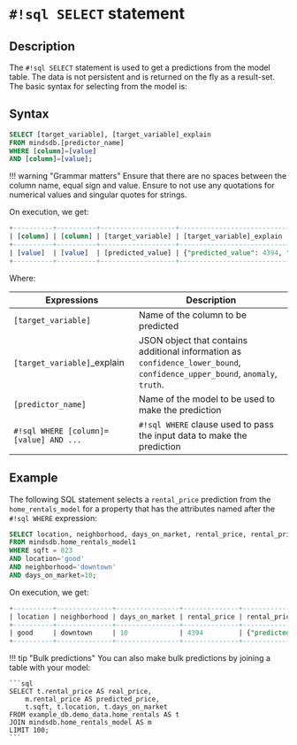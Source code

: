 # `#!sql SELECT` statement

## Description

The `#!sql SELECT` statement is used to get a predictions from the model table. The data is not persistent and is returned on the fly as a result-set. The basic syntax for selecting from the model is:

## Syntax

```sql
SELECT [target_variable], [target_variable]_explain
FROM mindsdb.[predictor_name]
WHERE [column]=[value] 
AND [column]=[value];
```

!!! warning "Grammar matters"
    Ensure that there are no spaces between the column name, equal sign and value. Ensure to not use any quotations for numerical values and singular quotes for strings.

On execution, we get:

```sql
+----------+----------+-------------------+-----------------------------------------------------------------------------------------------------------------------------------------------+
| [column] | [column] | [target_variable] | [target_variable]_explain                                                                                                                     |
+----------+----------+-------------------+-----------------------------------------------------------------------------------------------------------------------------------------------+
| [value]  | [value]  | [predicted_value] | {"predicted_value": 4394, "confidence": 0.99, "anomaly": null, "truth": null, "confidence_lower_bound": 4313, "confidence_upper_bound": 4475} |
+----------+----------+-------------------+-----------------------------------------------------------------------------------------------------------------------------------------------+
```

Where:

| Expressions                              | Description                                                                                                                 |
| ---------------------------------------- | --------------------------------------------------------------------------------------------------------------------------- |
| `[target_variable]`                      | Name of the column to be predicted                                                                                          |
| `[target_variable]`\_explain             | JSON object that contains additional information as `confidence_lower_bound`, `confidence_upper_bound`, `anomaly`, `truth`. |
| `[predictor_name]`                       | Name of the model to be used to make the prediction                                                                         |
| `#!sql WHERE [column]=[value] AND ...`   | `#!sql WHERE` clause used to pass the input data to make the prediction                                                     |

## Example

The following SQL statement selects a `rental_price` prediction from the `home_rentals_model` for a property that has the attributes named after the `#!sql WHERE` expression:

```sql
SELECT location, neighborhood, days_on_market, rental_price, rental_price_explain
FROM mindsdb.home_rentals_model1
WHERE sqft = 823
AND location='good'
AND neighborhood='downtown'
AND days_on_market=10;
```

On execution, we get:

```sql
+----------+--------------+----------------+--------------+-----------------------------------------------------------------------------------------------------------------------------------------------+
| location | neighborhood | days_on_market | rental_price | rental_price_explain                                                                                                                          |
+----------+--------------+----------------+--------------+-----------------------------------------------------------------------------------------------------------------------------------------------+
| good     | downtown     | 10             | 4394         | {"predicted_value": 4394, "confidence": 0.99, "anomaly": null, "truth": null, "confidence_lower_bound": 4313, "confidence_upper_bound": 4475} |
+----------+--------------+----------------+--------------+-----------------------------------------------------------------------------------------------------------------------------------------------+
```

!!! tip "Bulk predictions"
    You can also make bulk predictions by joining a table with your model:

    ```sql
    SELECT t.rental_price AS real_price,
        m.rental_price AS predicted_price,
        t.sqft, t.location, t.days_on_market
    FROM example_db.demo_data.home_rentals AS t
    JOIN mindsdb.home_rentals_model AS m
    LIMIT 100;
    ```
